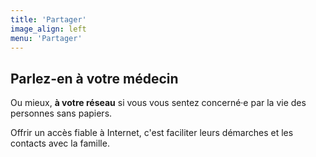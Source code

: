 ```yaml
---
title: 'Partager'
image_align: left
menu: 'Partager'
---
```


## Parlez-en à votre médecin

Ou mieux, **à votre réseau** si vous vous sentez concerné·e par la vie des personnes sans papiers.

Offrir un accès fiable à Internet, c'est faciliter leurs démarches et les contacts avec la famille.